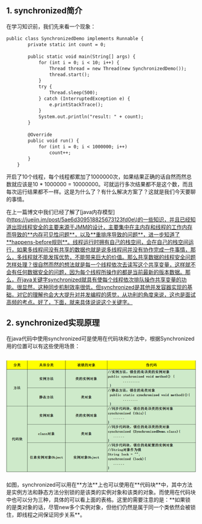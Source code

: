 ## 1. synchronized简介

在学习知识前，我们先来看一个现象：

```
public class SynchronizedDemo implements Runnable {
        private static int count = 0;

        public static void main(String[] args) {
            for (int i = 0; i < 10; i++) {
                Thread thread = new Thread(new SynchronizedDemo());
                thread.start();
            }
            try {
                Thread.sleep(500);
            } catch (InterruptedException e) {
                e.printStackTrace();
            }
            System.out.println("result: " + count);
        }

        @Override
        public void run() {
            for (int i = 0; i < 1000000; i++)
                count++;
        }
    }
```

开启了10个线程，每个线程都累加了1000000次，如果结果正确的话自然而然总数就应该是10 \* 1000000 = 10000000。可就运行多次结果都不是这个数，而且每次运行结果都不一样。这是为什么了？有什么解决方案了？这就是我们今天要聊的事情。

在上一篇博文中我们已经了解了\[java内存模型\]\([https://juejin.im/post/5ae6d309518825673123fd0e\)的一些知识，并且已经知道出现线程安全的主要来源于JMM的设计，主要集中在主内存和线程的工作内存而导致的\*\*内存可见性问题\*\*，以及\*\*重排序导致的问题\*\*，进一步知道了\*\*happens-before规则\*\*。线程运行时拥有自己的栈空间，会在自己的栈空间运行，如果多线程间没有共享的数据也就是说多线程间并没有协作完成一件事情，那么，多线程就不能发挥优势，不能带来巨大的价值。那么共享数据的线程安全问题怎样处理？很自然而然的想法就是每一个线程依次去读写这个共享变量，这样就不会有任何数据安全的问题，因为每个线程所操作的都是当前最新的版本数据。那么，在java关键字synchronized就具有使每个线程依次排队操作共享变量的功能。很显然，这种同步机制效率很低，但synchronized是其他并发容器实现的基础，对它的理解也会大大提升对并发编程的感觉，从功利的角度来说，这也是面试高频的考点。好了，下面，就来具体说说这个关键字。](https://juejin.im/post/5ae6d309518825673123fd0e%29的一些知识，并且已经知道出现线程安全的主要来源于JMM的设计，主要集中在主内存和线程的工作内存而导致的**内存可见性问题**，以及**重排序导致的问题**，进一步知道了**happens-before规则**。线程运行时拥有自己的栈空间，会在自己的栈空间运行，如果多线程间没有共享的数据也就是说多线程间并没有协作完成一件事情，那么，多线程就不能发挥优势，不能带来巨大的价值。那么共享数据的线程安全问题怎样处理？很自然而然的想法就是每一个线程依次去读写这个共享变量，这样就不会有任何数据安全的问题，因为每个线程所操作的都是当前最新的版本数据。那么，在java关键字synchronized就具有使每个线程依次排队操作共享变量的功能。很显然，这种同步机制效率很低，但synchronized是其他并发容器实现的基础，对它的理解也会大大提升对并发编程的感觉，从功利的角度来说，这也是面试高频的考点。好了，下面，就来具体说说这个关键字。)

## 2. synchronized实现原理

在java代码中使用synchronized可是使用在代码块和方法中，根据Synchronized用的位置可以有这些使用场景：

## ![](/assets/synchronized的使用场景.png)

如图，synchronized可以用在\*\*方法\*\*上也可以使用在\*\*代码块\*\*中，其中方法是实例方法和静态方法分别锁的是该类的实例对象和该类的对象。而使用在代码块中也可以分为三种，具体的可以看上面的表格。这里的需要注意的是：\*\*如果锁的是类对象的话，尽管new多个实例对象，但他们仍然是属于同一个类依然会被锁住，即线程之间保证同步关系\*\*。

## 



